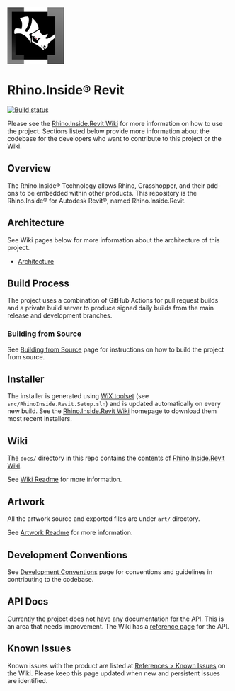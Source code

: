 <img src="docs/assets/img/logo.svg" width="128px"/>

# Rhino.Inside® Revit

[![Build status](https://ci.appveyor.com/api/projects/status/9ot0iyjqwb1jdn6m/branch/master?svg=true)](https://ci.appveyor.com/project/mcneel/rhino-inside-revit/branch/master)

Please see the [Rhino.Inside.Revit Wiki](https://www.rhino3d.com/inside/revit/)
for more information on how to use the project. Sections listed below provide
more information about the codebase for the developers who want to contribute to
this project or the Wiki.

## Overview

The Rhino.Inside® Technology allows Rhino, Grasshopper, and their add-ons to be
embedded within other products.
This repository is the Rhino.Inside® for Autodesk Revit®, named Rhino.Inside.Revit.

## Architecture

See Wiki pages below for more information about the architecture of this project.

- [Architecture](https://www.rhino3d.com/inside/revit/beta/reference/rir-arch)

## Build Process

The project uses a combination of GitHub Actions for pull request builds and a private build server to produce signed daily builds from the main release and development branches.

### Building from Source

See [Building from Source](BUILDSOURCE.md) page for instructions on how to
build the project from source.

## Installer

The installer is generated using [WiX toolset](https://wixtoolset.org/)
(see `src/RhinoInside.Revit.Setup.sln`) and is updated automatically on
every new build.
See the [Rhino.Inside.Revit Wiki](https://www.rhino3d.com/inside/revit/)
homepage to download them most recent installers.

## Wiki

The `docs/` directory in this repo contains the contents of
[Rhino.Inside.Revit Wiki](https://www.rhino3d.com/inside/revit/).

See [Wiki Readme](docs/readme.md) for more information.

## Artwork

All the artwork source and exported files are under `art/` directory.

See [Artwork Readme](art/README.md) for more information.

## Development Conventions

See [Development Conventions](CONVENTIONS.md) page for conventions and
guidelines in contributing to the codebase.

## API Docs

Currently the project does not have any documentation for the API.
This is an area that needs improvement.
The Wiki has a [reference page](https://www.rhino3d.com/inside/revit/beta/reference/rir-api)
for the API.

## Known Issues

Known issues with the product are listed at
[References > Known Issues](https://www.rhino3d.com/inside/revit/beta/reference/known-issues)
on the Wiki.
Please keep this page updated when new and persistent issues are identified.

